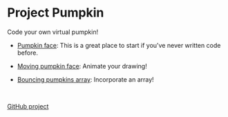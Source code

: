 # Project Pumpkin

<div id="sketch">
</div>

Code your own virtual pumpkin!

* [Pumpkin face](face.html): This is a great place to start if you've never
    written code before.

* [Moving pumpkin face](moving_face.html): Animate your drawing!


* [Bouncing pumpkins array](bouncing_pumpkins_array.html): Incorporate an array!

<script src="p5/p5.js"></script>
<script src="face.js"></script>


<br/>

[GitHub project](https://github.com/dkessner/ProjectPumpkin)
